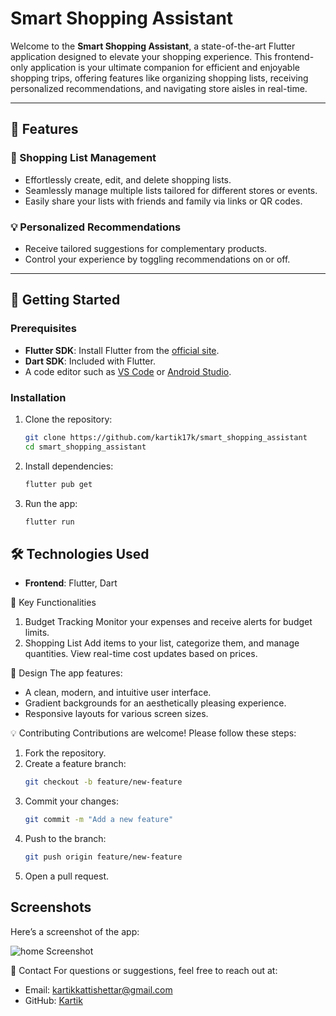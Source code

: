# Smart Shopping Assistant
Welcome to the **Smart Shopping Assistant**, a state-of-the-art Flutter application designed to elevate your shopping experience. This frontend-only application is your ultimate companion for efficient and enjoyable shopping trips, offering features like organizing shopping lists, receiving personalized recommendations, and navigating store aisles in real-time.

---

## 🌟 Features

### 🛒 Shopping List Management
- Effortlessly create, edit, and delete shopping lists.
- Seamlessly manage multiple lists tailored for different stores or events.
- Easily share your lists with friends and family via links or QR codes.

### 💡 Personalized Recommendations
- Receive tailored suggestions for complementary products.
- Control your experience by toggling recommendations on or off.

---

## 🚀 Getting Started

### Prerequisites
- **Flutter SDK**: Install Flutter from the [official site](https://flutter.dev/docs/get-started/install).
- **Dart SDK**: Included with Flutter.
- A code editor such as [VS Code](https://code.visualstudio.com/) or [Android Studio](https://developer.android.com/studio).

### Installation
1. Clone the repository:
   ```bash
   git clone https://github.com/kartik17k/smart_shopping_assistant
   cd smart_shopping_assistant
   ```
2. Install dependencies:
   ```bash
   flutter pub get
   ```
3. Run the app:
   ```bash
   flutter run
   ```

## 🛠️ Technologies Used
- **Frontend**: Flutter, Dart

🔧 Key Functionalities
1. Budget Tracking
   Monitor your expenses and receive alerts for budget limits.
2. Shopping List
   Add items to your list, categorize them, and manage quantities.
   View real-time cost updates based on prices.

🎨 Design
The app features:
- A clean, modern, and intuitive user interface.
- Gradient backgrounds for an aesthetically pleasing experience.
- Responsive layouts for various screen sizes.

💡 Contributing
Contributions are welcome! Please follow these steps:
1. Fork the repository.
2. Create a feature branch:
   ```bash
   git checkout -b feature/new-feature
   ```
3. Commit your changes:
   ```bash
   git commit -m "Add a new feature"
   ```
4. Push to the branch:
   ```bash
   git push origin feature/new-feature
   ```
5. Open a pull request.

## Screenshots

Here’s a screenshot of the app:

![home Screenshot](https://drive.google.com/file/d/1Ss4ip7cLhfjbgFsSXMIfBlF6TOZH6fK4/view?usp=drive_link)


📧 Contact
For questions or suggestions, feel free to reach out at:
- Email: kartikkattishettar@gmail.com
- GitHub: [Kartik](https://github.com/kartik17k)
